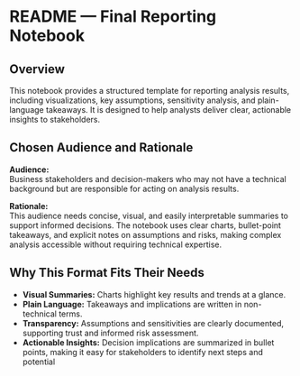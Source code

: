 # README — Final Reporting Notebook

## Overview
This notebook provides a structured template for reporting analysis results, including visualizations, key assumptions, sensitivity analysis, and plain-language takeaways. It is designed to help analysts deliver clear, actionable insights to stakeholders.

## Chosen Audience and Rationale
**Audience:**  
Business stakeholders and decision-makers who may not have a technical background but are responsible for acting on analysis results.

**Rationale:**  
This audience needs concise, visual, and easily interpretable summaries to support informed decisions. The notebook uses clear charts, bullet-point takeaways, and explicit notes on assumptions and risks, making complex analysis accessible without requiring technical expertise.

## Why This Format Fits Their Needs
- **Visual Summaries:** Charts highlight key results and trends at a glance.
- **Plain Language:** Takeaways and implications are written in non-technical terms.
- **Transparency:** Assumptions and sensitivities are clearly documented, supporting trust and informed risk assessment.
- **Actionable Insights:** Decision implications are summarized in bullet points, making it easy for stakeholders to identify next steps and potential